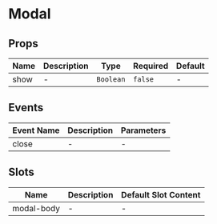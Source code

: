 # Modal

## Props

<!-- @vuese:Modal:props:start -->
|Name|Description|Type|Required|Default|
|---|---|---|---|---|
|show|-|`Boolean`|`false`|-|

<!-- @vuese:Modal:props:end -->


## Events

<!-- @vuese:Modal:events:start -->
|Event Name|Description|Parameters|
|---|---|---|
|close|-|-|

<!-- @vuese:Modal:events:end -->


## Slots

<!-- @vuese:Modal:slots:start -->
|Name|Description|Default Slot Content|
|---|---|---|
|modal-body|-|-|

<!-- @vuese:Modal:slots:end -->


